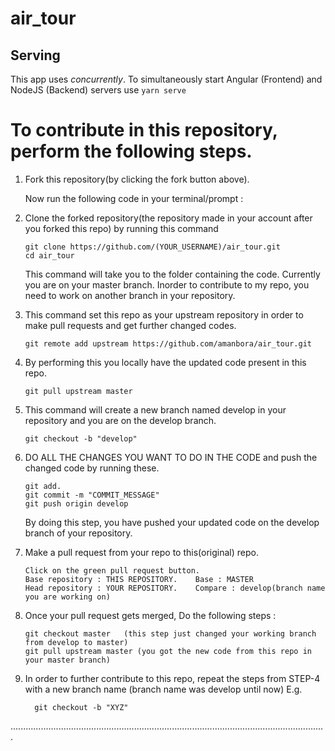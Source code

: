 # air_tour
## Serving
This app uses *concurrently*. To simultaneously start Angular (Frontend) and NodeJS (Backend) servers use `yarn serve`

# To contribute in this repository, perform the following steps.

1. Fork this repository(by clicking the fork button above).

   Now run the following code in your terminal/prompt : 

2. Clone the forked repository(the repository made in your account after you forked this repo) by running this command

       git clone https://github.com/(YOUR_USERNAME)/air_tour.git
       cd air_tour
       
   This command will take you to the folder containing the code.
   Currently you are on your master branch. Inorder to contribute to my repo, you need to work on another branch in your
   repository.

3. This command set this repo as your upstream repository in order to make pull requests and get further changed codes.
 
       git remote add upstream https://github.com/amanbora/air_tour.git


4. By performing this you locally have the updated code present in this repo.

       git pull upstream master


5. This command will create a new branch named develop in your repository and you are on the develop branch.

       git checkout -b "develop"


6. DO ALL THE CHANGES YOU WANT TO DO IN THE CODE and push the changed code by running these.

       git add.
       git commit -m "COMMIT_MESSAGE"
       git push origin develop

   By doing this step, you have pushed your updated code on the develop branch of your repository.

7. Make a pull request from your repo to this(original) repo.

       Click on the green pull request button.
       Base repository : THIS REPOSITORY.    Base : MASTER
       Head repository : YOUR REPOSITORY.    Compare : develop(branch name you are working on)

8. Once your pull request gets merged, Do the following steps : 
          
       git checkout master   (this step just changed your working branch from develop to master)
       git pull upstream master (you got the new code from this repo in your master branch)
   
9. In order to further contribute to this repo, repeat the steps from STEP-4 with a new branch name
    (branch name was develop until now) E.g.
    
         git checkout -b "XYZ"
      
      
      
.............................................................................................................................
          
          
   
   





 
 

 
